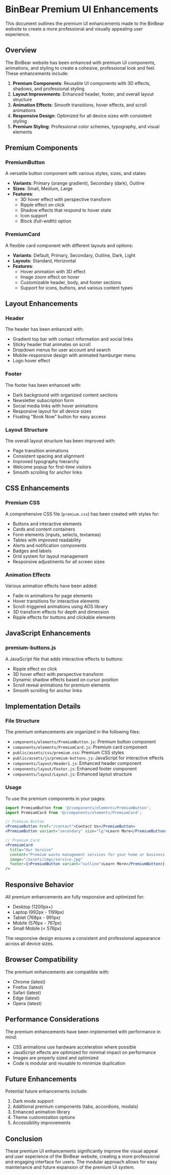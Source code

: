 # BinBear Premium UI Enhancements

This document outlines the premium UI enhancements made to the BinBear website to create a more professional and visually appealing user experience.

## Overview

The BinBear website has been enhanced with premium UI components, animations, and styling to create a cohesive, professional look and feel. These enhancements include:

1. **Premium Components**: Reusable UI components with 3D effects, shadows, and professional styling
2. **Layout Improvements**: Enhanced header, footer, and overall layout structure
3. **Animation Effects**: Smooth transitions, hover effects, and scroll animations
4. **Responsive Design**: Optimized for all device sizes with consistent styling
5. **Premium Styling**: Professional color schemes, typography, and visual elements

## Premium Components

### PremiumButton

A versatile button component with various styles, sizes, and states:

- **Variants**: Primary (orange gradient), Secondary (dark), Outline
- **Sizes**: Small, Medium, Large
- **Features**: 
  - 3D hover effect with perspective transform
  - Ripple effect on click
  - Shadow effects that respond to hover state
  - Icon support
  - Block (full-width) option

### PremiumCard

A flexible card component with different layouts and options:

- **Variants**: Default, Primary, Secondary, Outline, Dark, Light
- **Layouts**: Standard, Horizontal
- **Features**:
  - Hover animation with 3D effect
  - Image zoom effect on hover
  - Customizable header, body, and footer sections
  - Support for icons, buttons, and various content types

## Layout Enhancements

### Header

The header has been enhanced with:

- Gradient top bar with contact information and social links
- Sticky header that animates on scroll
- Dropdown menus for user account and search
- Mobile-responsive design with animated hamburger menu
- Logo hover effect

### Footer

The footer has been enhanced with:

- Dark background with organized content sections
- Newsletter subscription form
- Social media links with hover animations
- Responsive layout for all device sizes
- Floating "Book Now" button for easy access

### Layout Structure

The overall layout structure has been improved with:

- Page transition animations
- Consistent spacing and alignment
- Improved typography hierarchy
- Welcome popup for first-time visitors
- Smooth scrolling for anchor links

## CSS Enhancements

### Premium CSS

A comprehensive CSS file (`premium.css`) has been created with styles for:

- Buttons and interactive elements
- Cards and content containers
- Form elements (inputs, selects, textareas)
- Tables with improved readability
- Alerts and notification components
- Badges and labels
- Grid system for layout management
- Responsive adjustments for all screen sizes

### Animation Effects

Various animation effects have been added:

- Fade-in animations for page elements
- Hover transitions for interactive elements
- Scroll-triggered animations using AOS library
- 3D transform effects for depth and dimension
- Ripple effects for buttons and clickable elements

## JavaScript Enhancements

### premium-buttons.js

A JavaScript file that adds interactive effects to buttons:

- Ripple effect on click
- 3D hover effect with perspective transform
- Dynamic shadow effects based on cursor position
- Scroll reveal animations for premium elements
- Smooth scrolling for anchor links

## Implementation Details

### File Structure

The premium enhancements are organized in the following files:

- `components/elements/PremiumButton.js`: Premium button component
- `components/elements/PremiumCard.js`: Premium card component
- `public/assets/css/premium.css`: Premium CSS styles
- `public/assets/js/premium-buttons.js`: JavaScript for interactive effects
- `components/layout/Header1.js`: Enhanced header component
- `components/layout/Footer.js`: Enhanced footer component
- `components/layout/Layout.js`: Enhanced layout structure

### Usage

To use the premium components in your pages:

```jsx
import PremiumButton from '@/components/elements/PremiumButton';
import PremiumCard from '@/components/elements/PremiumCard';

// Premium Button
<PremiumButton href="/contact">Contact Us</PremiumButton>
<PremiumButton variant="secondary" size="lg">Learn More</PremiumButton>

// Premium Card
<PremiumCard 
  title="Our Service" 
  content="Premium waste management services for your home or business."
  image="/assets/imgs/service.jpg"
  footer={<PremiumButton variant="outline">Learn More</PremiumButton>}
/>
```

## Responsive Behavior

All premium enhancements are fully responsive and optimized for:

- Desktop (1200px+)
- Laptop (992px - 1199px)
- Tablet (768px - 991px)
- Mobile (576px - 767px)
- Small Mobile (< 576px)

The responsive design ensures a consistent and professional appearance across all device sizes.

## Browser Compatibility

The premium enhancements are compatible with:

- Chrome (latest)
- Firefox (latest)
- Safari (latest)
- Edge (latest)
- Opera (latest)

## Performance Considerations

The premium enhancements have been implemented with performance in mind:

- CSS animations use hardware acceleration where possible
- JavaScript effects are optimized for minimal impact on performance
- Images are properly sized and optimized
- Code is modular and reusable to minimize duplication

## Future Enhancements

Potential future enhancements include:

1. Dark mode support
2. Additional premium components (tabs, accordions, modals)
3. Enhanced animation library
4. Theme customization options
5. Accessibility improvements

## Conclusion

These premium UI enhancements significantly improve the visual appeal and user experience of the BinBear website, creating a more professional and engaging interface for users. The modular approach allows for easy maintenance and future expansion of the premium UI system. 